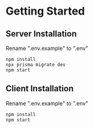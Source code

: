 # Getting Started

## Server Installation

Rename ".env.example" to ".env"

```
npm install
npx prisma migrate dev
npm start
```

## Client Installation

Rename ".env.example" to ".env"

```
npm install
npm start
```
